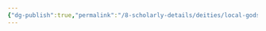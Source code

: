 ```yaml
---
{"dg-publish":true,"permalink":"/8-scholarly-details/deities/local-gods/raizel/","noteIcon":""}
---
```


